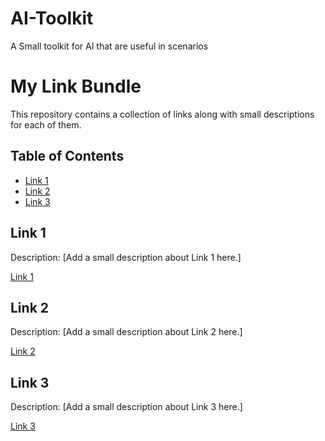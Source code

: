 # AI-Toolkit
A Small toolkit for AI that are useful in scenarios
# My Link Bundle

This repository contains a collection of links along with small descriptions for each of them.

## Table of Contents

- [Link 1](#link-1)
- [Link 2](#link-2)
- [Link 3](#link-3)

## Link 1

Description: [Add a small description about Link 1 here.]

[Link 1](https://www.example.com)

## Link 2

Description: [Add a small description about Link 2 here.]

[Link 2](https://www.example.com)

## Link 3

Description: [Add a small description about Link 3 here.]

[Link 3](https://www.example.com)
